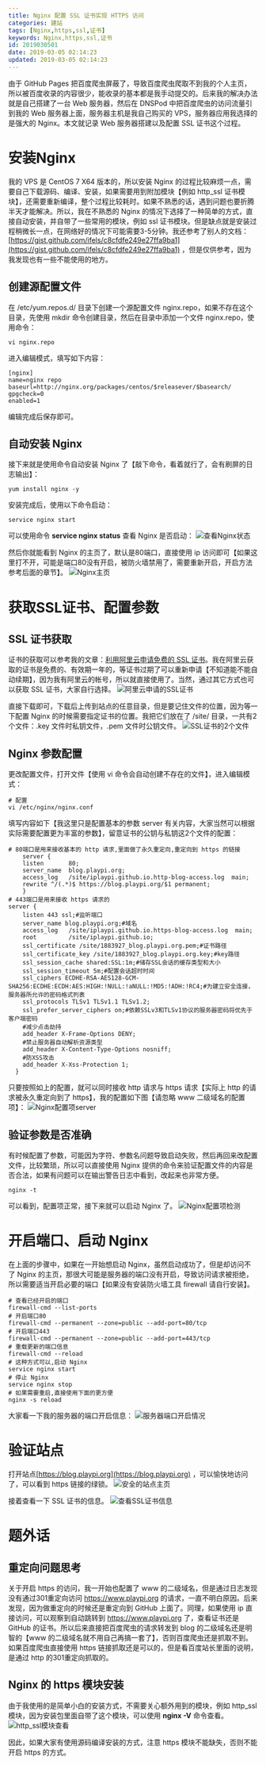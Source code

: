 ```yaml
---
title: Nginx 配置 SSL 证书实现 HTTPS 访问
categories: 建站
tags: [Nginx,https,ssl,证书]
keywords: Nginx,https,ssl,证书
id: 2019030501
date: 2019-03-05 02:14:23
updated: 2019-03-05 02:14:23
---
```



由于 GitHub Pages 把百度爬虫屏蔽了，导致百度爬虫爬取不到我的个人主页，所以被百度收录的内容很少，能收录的基本都是我手动提交的。后来我的解决办法就是自己搭建了一台 Web 服务器，然后在 DNSPod 中把百度爬虫的访问流量引到我的 Web 服务器上面，服务器主机是我自己购买的 VPS，服务器应用我选择的是强大的 Nginx。本文就记录 Web 服务器搭建以及配置 SSL 证书这个过程。


<!-- more -->


# 安装Nginx


我的 VPS 是 CentOS 7 X64 版本的，所以安装 Nginx 的过程比较麻烦一点，需要自己下载源码、编译、安装，如果需要用到附加模块【例如 http_ssl 证书模块】，还需要重新编译，整个过程比较耗时。如果不熟悉的话，遇到问题也要折腾半天才能解决。所以，我在不熟悉的 Nginx 的情况下选择了一种简单的方式，直接自动安装，并自带了一些常用的模块，例如 ssl 证书模块。但是缺点就是安装过程稍微长一点，在网络好的情况下可能需要3-5分钟。我还参考了别人的文档：[https://gist.github.com/ifels/c8cfdfe249e27ffa9ba1](https://gist.github.com/ifels/c8cfdfe249e27ffa9ba1) ，但是仅供参考，因为我发现也有一些不能使用的地方。

## 创建源配置文件

在 /etc/yum.repos.d/ 目录下创建一个源配置文件 nginx.repo，如果不存在这个目录，先使用 mkdir 命令创建目录，然后在目录中添加一个文件 nginx.repo，使用命令：

```
vi nginx.repo
```

进入编辑模式，填写如下内容：

```
[nginx]
name=nginx repo
baseurl=http://nginx.org/packages/centos/$releasever/$basearch/
gpgcheck=0
enabled=1
```

编辑完成后保存即可。

## 自动安装 Nginx

接下来就是使用命令自动安装 Nginx 了【敲下命令，看着就行了，会有刷屏的日志输出】：

```
yum install nginx -y
```

安装完成后，使用以下命令启动：

```
service nginx start
```

可以使用命令 **service nginx status** 查看 Nginx 是否启动：
![查看Nginx状态](https://ws1.sinaimg.cn/large/b7f2e3a3gy1g0tj7nqpidj20pi085jrs.jpg "查看Nginx状态")

然后你就能看到 Nginx 的主页了，默认是80端口，直接使用 ip 访问即可【如果这里打不开，可能是端口80没有开启，被防火墙禁用了，需要重新开启，开启方法参考后面的章节】。
![Nginx主页](https://ws1.sinaimg.cn/large/b7f2e3a3gy1g0tj9c3v7aj20hw075t92.jpg "Nginx主页")


# 获取SSL证书、配置参数

## SSL 证书获取

证书的获取可以参考我的文章：[利用阿里云申请免费的 SSL 证书](https://www.playpi.org/2019030401.html)。我在阿里云获取的证书是免费的、有效期一年的，等证书过期了可以重新申请【不知道能不能自动续期】，因为我有阿里云的帐号，所以就直接使用了。当然，通过其它方式也可以获取 SSL 证书，大家自行选择。
![阿里云申请的SSL证书](https://ws1.sinaimg.cn/large/b7f2e3a3gy1g0tj9zp4g1j21hc0qx0ub.jpg "阿里云申请的SSL证书")

直接下载即可，下载后上传到站点的任意目录，但是要记住文件的位置，因为等一下配置 Nginx 的时候需要指定证书的位置。我把它们放在了 /site/ 目录，一共有2个文件：.key 文件时私钥文件，.pem 文件时公钥文件。
![SSL证书的2个文件](https://ws1.sinaimg.cn/large/b7f2e3a3gy1g0tjanlqz3j20o80dbaav.jpg "SSL证书的2个文件")

## Nginx 参数配置

更改配置文件，打开文件【使用 vi 命令会自动创建不存在的文件】，进入编辑模式：

```
# 配置
vi /etc/nginx/nginx.conf
```

填写内容如下【我这里只是配置基本的参数 server 有关内容，大家当然可以根据实际需要配置更为丰富的参数】，留意证书的公钥与私钥这2个文件的配置：

```
# 80端口是用来接收基本的 http 请求,里面做了永久重定向,重定向到 https 的链接
    server {
    listen       80;
    server_name  blog.playpi.org;
    access_log   /site/iplaypi.github.io.http-blog-access.log  main;
    rewrite ^/(.*)$ https://blog.playpi.org/$1 permanent;
    }
# 443端口是用来接收 https 请求的
server {
    listen 443 ssl;#监听端口
    server_name blog.playpi.org;#域名
    access_log   /site/iplaypi.github.io.https-blog-access.log  main;
    root         /site/iplaypi.github.io;
    ssl_certificate /site/1883927_blog.playpi.org.pem;#证书路径
    ssl_certificate_key /site/1883927_blog.playpi.org.key;#key路径
    ssl_session_cache shared:SSL:1m;#储存SSL会话的缓存类型和大小
    ssl_session_timeout 5m;#配置会话超时时间
    ssl_ciphers ECDHE-RSA-AES128-GCM-SHA256:ECDHE:ECDH:AES:HIGH:!NULL:!aNULL:!MD5:!ADH:!RC4;#为建立安全连接，服务器所允许的密码格式列表
    ssl_protocols TLSv1 TLSv1.1 TLSv1.2;
    ssl_prefer_server_ciphers on;#依赖SSLv3和TLSv1协议的服务器密码将优先于客户端密码
    #减少点击劫持
    add_header X-Frame-Options DENY;
    #禁止服务器自动解析资源类型
    add_header X-Content-Type-Options nosniff;
    #防XSS攻击
    add_header X-Xss-Protection 1;
  }
```

只要按照如上的配置，就可以同时接收 http 请求与 https 请求【实际上 http 的请求被永久重定向到了 https】，我的配置如下图【请忽略 www 二级域名的配置项】：
![Nginx配置项server](https://ws1.sinaimg.cn/large/b7f2e3a3gy1g0tjbahmnzj20rm0kv75t.jpg "Nginx配置项server")

## 验证参数是否准确

有时候配置了参数，可能因为字符、参数名问题导致启动失败，然后再回来改配置文件，比较繁琐，所以可以直接使用 Nginx 提供的命令来验证配置文件的内容是否合法，如果有问题可以在输出警告日志中看到，改起来也非常方便。

```
nginx -t
```

可以看到，配置项正常，接下来就可以启动 Nginx 了。
![Nginx配置项检测](https://ws1.sinaimg.cn/large/b7f2e3a3gy1g0tjbrqeeuj20f603cglj.jpg "Nginx配置项检测")


# 开启端口、启动 Nginx


在上面的步骤中，如果在一开始想启动 Nginx，虽然启动成功了，但是却访问不了 Nginx 的主页，那很大可能是服务器的端口没有开启，导致访问请求被拒绝，所以需要适当开启必要的端口【如果没有安装防火墙工具 firewall 请自行安装】。

```
# 查看已经开启的端口
firewall-cmd --list-ports
# 开启端口80
firewall-cmd --permanent --zone=public --add-port=80/tcp
# 开启端口443
firewall-cmd --permanent --zone=public --add-port=443/tcp
# 重载更新的端口信息 
firewall-cmd --reload
# 这种方式可以,启动 Nginx
service nginx start
# 停止 Nginx
service nginx stop
# 如果需要重启,直接使用下面的更方便
nginx -s reload
```

大家看一下我的服务器的端口开启信息：
![服务器端口开启情况](https://ws1.sinaimg.cn/large/b7f2e3a3gy1g0tjc9ygu2j20bo02s0sl.jpg "服务器端口开启情况")


# 验证站点

打开站点[https://blog.playpi.org](https://blog.playpi.org) ，可以愉快地访问了，可以看到 https 链接的绿锁。
![安全的站点主页](https://ws1.sinaimg.cn/large/b7f2e3a3gy1g0tjcrc2zbj21hk0s6n10.jpg "安全的站点主页")

接着查看一下 SSL 证书的信息。
![查看SSL证书信息](https://ws1.sinaimg.cn/large/b7f2e3a3gy1g0tjd5kowxj20d60i90t0.jpg "查看SSL证书信息")


# 题外话


## 重定向问题思考

关于开启 https 的访问，我一开始也配置了 www 的二级域名，但是通过日志发现没有通过301重定向访问 https://www.playpi.org 的请求，一直不明白原因。后来发现，因为做重定向的时候还是重定向到 GitHub 上面了。同理，如果使用 ip 直接访问，可以观察到自动跳转到 https://www.playpi.org 了，查看证书还是 GitHub 的证书。所以后来直接把百度爬虫的请求转发到 blog 的二级域名还是明智的【www 的二级域名就不用自己再搞一套了】，否则百度爬虫还是抓取不到。如果百度爬虫直接使用 https 链接抓取还是可以的，但是看百度站长里面的说明，是通过 http 的301重定向抓取的。

## Nginx 的 https 模块安装

由于我使用的是简单小白的安装方式，不需要关心额外用到的模块，例如 http_ssl 模块，因为安装包里面自带了这个模块，可以使用 **nginx -V** 命令查看。
![http_ssl模块查看](https://ws1.sinaimg.cn/large/b7f2e3a3gy1g0uj2a8vf6j21gm08smxy.jpg "http_ssl模块查看")

因此，如果大家有使用源码编译安装的方式，注意 https 模块不能缺失，否则不能开启 https 的方式。

